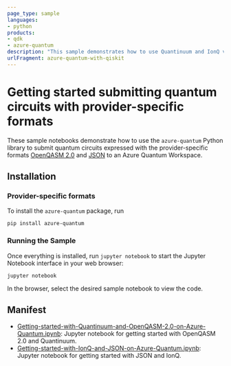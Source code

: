 ```yaml
---
page_type: sample
languages:
- python
products:
- qdk
- azure-quantum
description: "This sample demonstrates how to use Quantinuum and IonQ via the Azure Quantum service with quantum circuits expressed with provider-specific formats OpenQASM 2.0 (Quantinuum) and JSON (IonQ)."
urlFragment: azure-quantum-with-qiskit
---
```


# Getting started submitting quantum circuits with provider-specific formats

These sample notebooks demonstrate how to use the `azure-quantum` Python library to submit quantum circuits expressed with the provider-specific formats [OpenQASM 2.0](https://github.com/Qiskit/openqasm/tree/OpenQASM2.x) and [JSON](https://docs.ionq.com/#tag/quantum_programs) to an Azure Quantum Workspace.

## Installation

### Provider-specific formats

To install the `azure-quantum` package, run

```shell
pip install azure-quantum
```

### Running the Sample

Once everything is installed, run `jupyter notebook` to start the Jupyter Notebook interface in your web browser:

```shell
jupyter notebook
```

In the browser, select the desired sample notebook to view the code.

## Manifest

- [Getting-started-with-Quantinuum-and-OpenQASM-2.0-on-Azure-Quantum.ipynb](./Getting-started-with-Quantinuum-and-OpenQASM-2.0-on-Azure-Quantum.ipynb): Jupyter notebook for getting started with OpenQASM 2.0 and Quantinuum.
- [Getting-started-with-IonQ-and-JSON-on-Azure-Quantum.ipynb](./Getting-started-with-IonQ-and-JSON-on-Azure-Quantum.ipynb): Jupyter notebook for getting started with JSON and IonQ.
